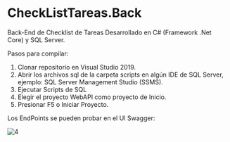 # CheckListTareas.Back

Back-End de Checklist de Tareas Desarrollado en C# (Framework .Net Core) y SQL Server.

Pasos para compilar:

1. Clonar repositorio en Visual Studio 2019.
2. Abrir los archivos sql de la carpeta scripts en algún IDE de SQL Server, ejemplo: SQL Server Management Studio (SSMS).
3. Ejecutar Scripts de SQL
4. Elegir el proyecto WebAPI como proyecto de Inicio.
5. Presionar F5 o Iniciar Proyecto.

Los EndPoints se pueden probar en el UI Swagger: 

![4](https://user-images.githubusercontent.com/58633633/195382223-dcd2a7ac-08df-4341-8c19-beafac03364d.png)
